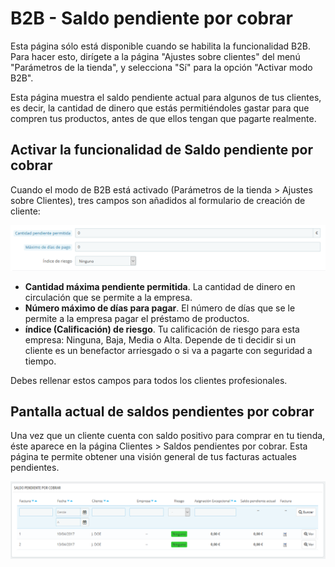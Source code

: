 # B2B - Saldo pendiente por cobrar

Esta página sólo está disponible cuando se habilita la funcionalidad B2B. Para hacer esto, dirígete a la página "Ajustes sobre clientes" del menú "Parámetros de la tienda", y selecciona "Sí" para la opción "Activar modo B2B".

Esta página muestra el saldo pendiente actual para algunos de tus clientes, es decir, la cantidad de dinero que estás permitiéndoles gastar para que compren tus productos, antes de que ellos tengan que pagarte realmente.

## Activar la funcionalidad de Saldo pendiente por cobrar <a id="B2B-Saldopendienteporcobrar-ActivarlafuncionalidaddeSaldopendienteporcobrar"></a>

Cuando el modo de B2B está activado \(Parámetros de la tienda &gt; Ajustes sobre Clientes\), tres campos son añadidos al formulario de creación de cliente:

![](../../../.gitbook/assets/54265176.png)

* **Cantidad máxima pendiente permitida**. La cantidad de dinero en circulación que se permite a la empresa.
* **Número máximo de días para pagar**. El número de días que se le permite a la empresa pagar el préstamo de productos.
* **índice \(Calificación\) de riesgo**. Tu calificación de riesgo para esta empresa: Ninguna, Baja, Media o Alta. Depende de ti decidir si un cliente es un benefactor arriesgado o si va a pagarte con seguridad a tiempo.

Debes rellenar estos campos para todos los clientes profesionales.

## Pantalla actual de saldos pendientes por cobrar <a id="B2B-Saldopendienteporcobrar-Pantallaactualdesaldospendientesporcobrar"></a>

Una vez que un cliente cuenta con saldo positivo para comprar en tu tienda, éste aparece en la página Clientes &gt; Saldos pendientes por cobrar. Esta página te permite obtener una visión general de tus  facturas actuales pendientes.

![](../../../.gitbook/assets/54265178.png)

